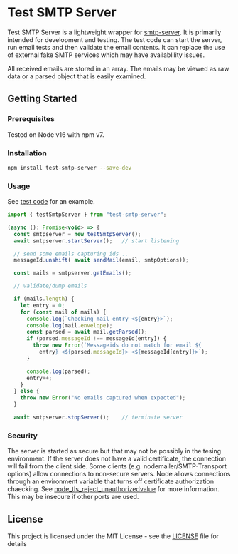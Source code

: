 # Test SMTP Server

Test SMTP Server is a lightweight wrapper for
[smtp-server](<https://nodemailer.com/extras/smtp-server/>).
It is primarily intended for development and testing.  The test code can start the server, run email tests and then validate the email contents.  It can replace the use of external fake SMTP services which may have availablility issues.

All received emails are stored in an array.  The emails may be viewed as raw data or a parsed object that is easily examined.

## Getting Started

### Prerequisites

Tested on Node v16 with npm v7.

### Installation

```sh
npm install test-smtp-server --save-dev
```

### Usage

See [test code](
https://github.com/webstech/test-smtp-server/blob/main/test/index.ts) for an example.

```js
import { testSmtpServer } from "test-smtp-server";

(async (): Promise<void> => {
  const smtpserver = new testSmtpServer();
  await smtpserver.startServer();   // start listening

  // send some emails capturing ids ..
  messageId.unshift( await sendMail(email, smtpOptions));

  const mails = smtpserver.getEmails();

  // validate/dump emails

  if (mails.length) {
    let entry = 0;
    for (const mail of mails) {
      console.log(`Checking mail entry <${entry}>`);
      console.log(mail.envelope);
      const parsed = await mail.getParsed();
      if (parsed.messageId !== messageId[entry]) {
        throw new Error(`Messageids do not match for email ${
          entry} <${parsed.messageId}> <${messageId[entry]}>`);
      }

      console.log(parsed);
      entry++;
    }
  } else {
    throw new Error("No emails captured when expected");
  }

  await smtpserver.stopServer();    // terminate server
```

### Security

The server is started as secure but that may not be possibly in the tesing
environment.  If the server does not have a valid certificate, the connection
will fail from the client side. Some clients (e.g. nodemailer/SMTP-Transport options)
allow connections to non-secure servers.  Node allows connections through an
environment variable that turns off certificate authorization chaecking.  See
[node_tls_reject_unauthorizedvalue](https://nodejs.org/api/cli.html#node_tls_reject_unauthorizedvalue)
for more information.  This may be insecure if other ports are used.

## License

This project is licensed under the MIT License - see the [LICENSE](LICENSE) file for details
